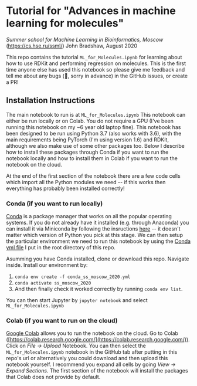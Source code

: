 # Tutorial for "Advances in machine learning for molecules" 
_Summer school for Machine Learning in Bioinformatics, Moscow_  (https://cs.hse.ru/ssml/)
John Bradshaw, August 2020

This repo contains the tutorial `ML_for_Molecules.ipynb` for learning about how to use RDKit and performing regression on
molecules. This is the first time anyone else has used this notebook so please give me feedback and tell me about any bugs
(😬, sorry in advance) in the GitHub issues, or create a PR!

## Installation Instructions

The main notebook to run is at `ML_for_Molecules.ipynb`
This notebook can either be run locally or on Colab. You do not require a GPU (I've been running this notebook on my
 ~6 year old laptop fine). This notebook has been designed to be run using Python 3.7 (also works with 3.6),
with the main requirements being PyTorch (I'm using version 1.6) and RDKit, although we also make use of some other packages too. 
Below I describe how to install these packages through Conda if you want to run the notebook locally and how to install them
in Colab if you want to run the notebook on the cloud.

At the end of the first section of the notebook there are a few code cells which import all the Python modules we need 
-- if this works then everything has probably been installed correctly!


### Conda (if you want to run locally)

[Conda](https://docs.conda.io/en/latest/) is a package manager that works on all the popular operating systems.
 If you do not already have it installed (e.g. through Anaconda) you can install it via Miniconda by following
 the insructions [here](https://docs.conda.io/en/latest/miniconda.html) -- it doesn't matter which version of Python
 you pick at this stage. We can then setup the particular environment we need to run this notebook by using the
  [Conda yml file](https://docs.conda.io/projects/conda/en/latest/user-guide/tasks/manage-environments.html#creating-an-environment-from-an-environment-yml-file)
 I put in the root directory of this repo.

Asumming you have Conda installed, clone or download this repo. Navigate inside. Install our environment by:  
1. `conda env create -f conda_ss_moscow_2020.yml`
2. `conda activate ss_moscow_2020`
3. And then finally check it worked correctly by running `conda env list`.

You can then start Jupyter by `jupyter notebook` and select `ML_for_Molecules.ipynb` 


### Colab (if you want to run on the cloud)
[Google Colab](https://colab.research.google.com/notebooks/intro.ipynb) allows you to run the notebook on the cloud.
Go to Colab ([https://colab.research.google.com/](https://colab.research.google.com/)). Click on _File -> Upload_ Notebook.
You can then select the `ML_for_Molecules.ipynb` notebook in the GitHub tab after putting in this repo's url or alternatively
you could download and then upload this notebook yourself. I recommend you expand all cells by going _View -> Expand Sections_.
The first section of the notebook will install the packages that Colab does not provide by default.


